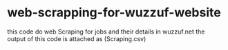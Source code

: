 # web-scrapping-for-wuzzuf-website
this code do web Scraping for jobs and their details in wuzzuf.net
the output of this code is attached as (Scraping.csv)
